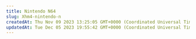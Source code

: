 ```yaml
---
title: Nintendo N64
slug: Xhm4-nintendo-n
createdAt: Thu Nov 09 2023 13:25:05 GMT+0000 (Coordinated Universal Time)
updatedAt: Tue Dec 05 2023 19:55:42 GMT+0000 (Coordinated Universal Time)
---
```


